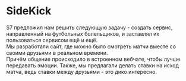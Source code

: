 # SideKick

S7 предложил нам решить следующую задачу - создать сервис, направленный на футбольных болельщиков, и заставлял их 
пользоваться сервисом ещё и ещё.   
Мы разработали сайт, где можно было смотреть матчи вместе со своими друзьями в реальном времени.  
Причём общение происходило в встроенном вебчате, чтобы лучше передавать эмоции. Также, мы предлагали делать ставки на исход матча, ведь ставки между друзьями - это дико интересно.
